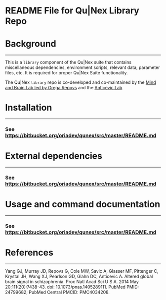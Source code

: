 # README File for Qu|Nex Library Repo


Background
==========
---

This is a `library` component of the Qu|Nex suite that contains miscellaneous dependencies, 
environment scripts, relevant data, parameter files, etc. It is required for proper
Qu|Nex Suite functionality.

The Qu|Nex `library` repo is co-developed and co-maintained by the [Mind and Brain Lab led by Grega Repovs](http://psy.ff.uni-lj.si/mblab/en) 
and the [Anticevic Lab](http://anticeviclab.yale.edu/).

Installation
===============================
---

### See https://bitbucket.org/oriadev/qunex/src/master/README.md


External dependencies
=====================
---
### See https://bitbucket.org/oriadev/qunex/src/master/README.md


Usage and command documentation
===============================
---

### See https://bitbucket.org/oriadev/qunex/src/master/README.md


References
==========
---

Yang GJ, Murray JD, Repovs G, Cole MW, Savic A, Glasser MF, Pittenger C,
Krystal JH, Wang XJ, Pearlson GD, Glahn DC, Anticevic A. Altered global brain
signal in schizophrenia. Proc Natl Acad Sci U S A. 2014 May 20;111(20):7438-43.
doi: 10.1073/pnas.1405289111. PubMed PMID: 24799682; PubMed Central PMCID:
PMC4034208.


[Mind and Brain Lab]: http://mblab.si
[Anticevic Lab]: http://anticeviclab.yale.edu
